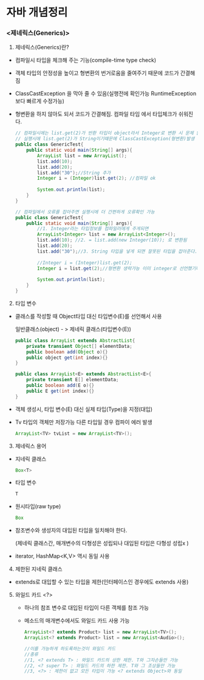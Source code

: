 # 자바 개념정리

### <제네릭스(Generics)>

1.  제네릭스(Generics)란?

   - 컴파일시 타입을 체크해 주는 기능(compile-time type check)

   - 객체 타입의 안정성을 높이고 형변환의 번거로움을 줄여주기 때문에 코드가 간결해짐 

   - ClassCastException 을 막아 줄 수 있음(실행전에 확인가능 RuntimeException보다 빠르게 수정가능)

   - 형변환을 하지 않아도 되서 코드가 간결해짐. 컴파일 타임 에서 타입체크가 쉬워진다.

     ```java
     // 컴파일시에는 list.get(2)가 반환 타입이 object라서 Integer로 변환 시 문제 없으나 
     // 실행시에 list.get(2)가 String이기떄문에 ClassCastException(형변환)발생
     public class GenericTest{
         public static void main(String[] args){
             ArrayList list = new ArrayList();
             list.add(10);
             list.add(20);
             list.add("30");//String 추가
             Integer i = (Integer)list.get(2); //컴파일 ok
             
             System.out.println(list);
         }
     }
     
     // 컴파일에서 오류를 잡아주면 실행시에 더 간편하게 오류확인 가능 
     public class GenericTest{
         public static void main(String[] args){
             //1. Integer라는 타입정보를 컴파일러에게 주게되면 
             ArrayList<Integer> list = new ArrayList<Integer>();
             list.add(10); //2. = list.add(new Integer(10)); 로 변환됨
             list.add(20);
             list.add("30");//3. String 타입을 넣게 되면 잘못된 타입을 잡아준다.
             
             //Integer i = (Integer)list.get(2);
             Integer i = list.get(2);//형변환 생략가능 이미 integer로 선언했기때문
             
             System.out.println(list);
         }
     }
     ```

2.   타입 변수

   - 클래스를 작성할 때 Object타입 대신 타입변수(E)를 선언해서 사용

      일반클래스(object)  - > 제네릭 클래스(타입변수(E))  

     ```java
     public class ArrayList extends AbstractList{
         private transient Object[] elementData;
         public boolean add(Object o){}
         public object get(int index){}
     }
     
     public class ArrayList<E> extends AbstractList<E>{
         private transient E[] elementData;
         public boolean add(E o){}
         public E get(int index){}
     }
     ```

   - 객체 생성시, 타입 변수(E) 대신 실제 타입(Type)을 지정(대입) 

   - Tv 타입의 객체만 저장가능 다른 타입일 경우 컴파이 에러 발생
   
     ```java
     ArrayList<TV> tvList = new ArrayList<TV>();
     ```
   
3.  제네릭스 용어

   - 지네릭 클래스 

     ```java
     Box<T>
     ```

   - 타입 변수

     ```java
     T
     ```

   - 원시타입(raw type)

     ```java
     Box
     ```

   - 참조변수와 생성자의 대입된 타입을 일치해야 한다.

     (제네릭 클래스간, 매개변수의 다형성은 성립되나 대입된 타입은 다형성 성립x )

   - iterator, HashMap<K,V> 역시 동일 사용

4.  제한된 지네릭 클래스

   - extends로 대입할 수 있는 타입을 제한(인터페이스인 경우에도 extends 사용)

5. 와일드 카드 <?>

   - 하나의 참조 변수로 대입된 타입이 다른 객체를 참조 가능

   - 메소드의 매개변수에서도 와일드 카드 사용 가능

     ```java
     ArrayList<? extends Product> list = new ArrayList<TV>(); 
     ArrayList<? extends Product> list = new ArrayList<Audio>();
     
     //이를 가능하게 하도록하는것이 와일드 카드
     //종류
     //1, <? extends T> : 와일드 카드의 상한 제한. T와 그자손들만 가능
     //2, <? super T> : 와일드 카드의 하한 제한. T와 그 조상들만 가능
     //3, <?> : 제한이 없고 모든 타입이 가능 <? extends Object>와 동일
     ```

​           

